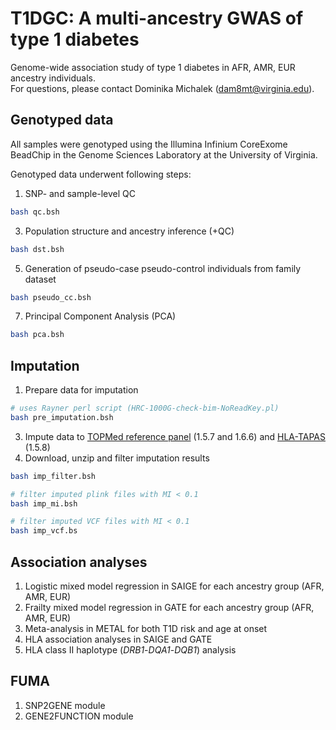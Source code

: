 # T1DGC: A multi-ancestry GWAS of type 1 diabetes
Genome-wide association study of type 1 diabetes in AFR, AMR, EUR ancestry individuals. </br>
For questions, please contact Dominika Michalek (dam8mt@virginia.edu).

## Genotyped data
All samples were genotyped using the Illumina Infinium CoreExome BeadChip in the Genome Sciences Laboratory at the University of Virginia. </br>

Genotyped data underwent following steps:
1. SNP- and sample-level QC
```bash
bash qc.bsh
```
3. Population structure and ancestry inference (+QC)
```bash
bash dst.bsh
```
5. Generation of pseudo-case pseudo-control individuals from family dataset
```bash
bash pseudo_cc.bsh
```
7. Principal Component Analysis (PCA)
```bash
bash pca.bsh
```

## Imputation
1. Prepare data for imputation
```bash
# uses Rayner perl script (HRC-1000G-check-bim-NoReadKey.pl)
bash pre_imputation.bsh
```
3. Impute data to [TOPMed reference panel](https://imputation.biodatacatalyst.nhlbi.nih.gov/#!) (1.5.7 and 1.6.6) and [HLA-TAPAS](https://imputationserver.sph.umich.edu/index.html#!) (1.5.8)
4. Download, unzip and filter imputation results
```bash
bash imp_filter.bsh

# filter imputed plink files with MI < 0.1
bash imp_mi.bsh

# filter imputed VCF files with MI < 0.1
bash imp_vcf.bs
```

## Association analyses
1. Logistic mixed model regression in SAIGE for each ancestry group (AFR, AMR, EUR)
2. Frailty mixed model regression in GATE for each ancestry group (AFR, AMR, EUR)
3. Meta-analysis in METAL for both T1D risk and age at onset
4. HLA association analyses in SAIGE and GATE
5. HLA class II haplotype (_DRB1_-_DQA1_-_DQB1_) analysis

## FUMA
1. SNP2GENE module
2. GENE2FUNCTION module
